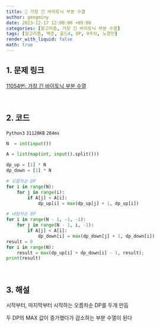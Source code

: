 ```yaml
---
title: 🦊 가장 긴 바이토닉 부분 수열
author: gengminy
date: 2023-12-17 12:00:00 +09:00
categories: [알고리즘, 가장 긴 바이토닉 부분 수열]
tags: [알고리즘, 백준, 골드4, DP, 9주차, 노경민]
render_with_liquid: false
math: true
---
```


## 1. 문제 링크

[11054번: 가장 긴 바이토닉 부분 수열](https://www.acmicpc.net/problem/11054)

<br>

## 2. 코드

`Python3` `31120KB` `284ms`

```python
N  = int(input())

A = list(map(int, input().split()))

dp_up = [1] * N
dp_down = [1] * N

# 오름차순 DP
for i in range(N):
    for j in range(i):
        if A[j] < A[i]:
            dp_up[i] = max(dp_up[j] + 1, dp_up[i])

# 내림차순 DP
for i in range(N - 1, -1, -1):
    for j in range(N - 1, i, -1):
        if A[j] < A[i]:
            dp_down[i] = max(dp_down[j] + 1, dp_down[i])
result = 0
for i in range(N):
    result = max(dp_up[i] + dp_down[i] - 1, result);
print(result)

```

<br>

## 3. 해설

시작부터, 마지막부터 시작하는 오름차순 DP를 두개 만듬

두 DP의 MAX 값이 증가했다가 감소하는 부분 수열이 된다
